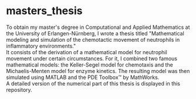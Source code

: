 # masters_thesis
To obtain my master's degree in Computational and Applied Mathematics at the University of Erlangen-Nürnberg, I wrote a thesis titled "Mathematical modeling and simulation of the chemotactic movement of neutrophils in inflammatory environments."\
It consists of the derivation of a mathematical model for neutrophil movement under certain circumstances. For it, I combined two famous mathematical models: the Keller-Segel model for chemotaxis and the Michaelis-Menten model for enzyme kinetics. The resulting model was then simulated using MATLAB and the PDE Toolbox™ by MathWorks.\
A detailed version of the numerical part of this thesis is displayed in this repository.
